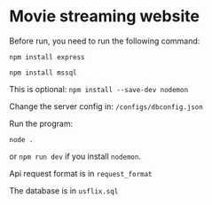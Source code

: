 # Movie streaming website

Before run, you need to run the following command:

`npm install express`

`npm install mssql`

This is optional: `npm install --save-dev nodemon`

Change the server config in: `/configs/dbconfig.json`

Run the program:

`node .`

or `npm run dev` if you install `nodemon`.

Api request format is in `request_format`

The database is in `usflix.sql`
